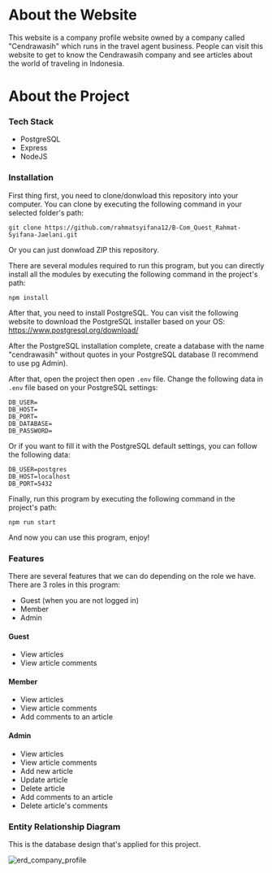 # About the Website

This website is a company profile website owned by a company called "Cendrawasih" which runs in the travel agent business. People can visit this website to get to know the Cendrawasih company and see articles about the world of traveling in Indonesia.

# About the Project

### Tech Stack

* PostgreSQL
* Express
* NodeJS

### Installation

First thing first, you need to clone/donwload this repository into your computer. You can clone by executing the following command in your selected folder's path:
```
git clone https://github.com/rahmatsyifana12/B-Com_Quest_Rahmat-Syifana-Jaelani.git
```

Or you can just donwload ZIP this repository.

There are several modules required to run this program, but you can directly install all the modules by executing the following command in the project's path:
```
npm install
```

After that, you need to install PostgreSQL. You can visit the following website to download the PostgreSQL installer based on your OS:
https://www.postgresql.org/download/

After the PostgreSQL installation complete, create a database with the name "cendrawasih" without quotes in your PostgreSQL database (I recommend to use pg Admin).

After that, open the project then open ```.env``` file. Change the following data in ```.env``` file based on your PostgreSQL settings:
```
DB_USER=
DB_HOST=
DB_PORT=
DB_DATABASE=
DB_PASSWORD=
```

Or if you want to fill it with the PostgreSQL default settings, you can follow the following data:
```
DB_USER=postgres
DB_HOST=localhost
DB_PORT=5432
```

Finally, run this program by executing the following command in the project's path:
```
npm run start
```

And now you can use this program, enjoy!

### Features
There are several features that we can do depending on the role we have. There are 3 roles in this program:
* Guest (when you are not logged in)
* Member
* Admin

#### Guest
* View articles
* View article comments

#### Member
* View articles
* View article comments
* Add comments to an article

#### Admin
* View articles
* View article comments
* Add new article
* Update article
* Delete article
* Add comments to an article
* Delete article's comments

### Entity Relationship Diagram
This is the database design that's applied for this project.

![erd_company_profile](https://user-images.githubusercontent.com/70148910/159276662-7adcfe38-d0d7-48bf-abf7-8202ce752047.jpg)
